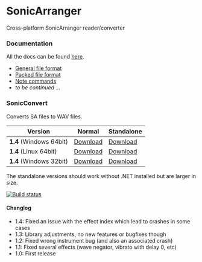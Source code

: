 # SonicArranger

Cross-platform SonicArranger reader/converter

### Documentation

All the docs can be found [here](Docs).
- [General file format](Docs/NormalFileFormat.md)
- [Packed file format](Docs/PackedFileFormat.md)
- [Note commands](Docs/NoteCommands.md)
- *to be continued ...*


### SonicConvert

Converts SA files to WAV files.

Version | Normal | Standalone
--- | --- | --- 
**1.4** (Windows 64bit) | [Download](https://github.com/Pyrdacor/SonicArranger/releases/download/v1.4/SonicConvert-Windows.zip) | [Download](https://github.com/Pyrdacor/SonicArranger/releases/download/v1.4/SonicConvert-Windows-Standalone.zip)
**1.4** (Linux 64bit) | [Download](https://github.com/Pyrdacor/SonicArranger/releases/download/v1.4/SonicConvert-Linux.tar.gz) | [Download](https://github.com/Pyrdacor/SonicArranger/releases/download/v1.4/SonicConvert-Linux-Standalone.tar.gz)
**1.4** (Windows 32bit) | [Download](https://github.com/Pyrdacor/SonicArranger/releases/download/v1.4/SonicConvert-Windows32Bit.zip) | [Download](https://github.com/Pyrdacor/SonicArranger/releases/download/v1.4/SonicConvert-Windows32Bit-Standalone.zip)

The standalone versions should work without .NET installed but are larger in size.

[![Build status](https://ci.appveyor.com/api/projects/status/iieprvdbq1hdp1uc?svg=true)](https://ci.appveyor.com/project/Pyrdacor/sonicarranger)

#### Changlog

- 1.4: Fixed an issue with the effect index which lead to crashes in some cases
- 1.3: Library adjustments, no new features or bugfixes though
- 1.2: Fixed wrong instrument bug (and also an associated crash)
- 1.1: Fixed several effects (wave negator, vibrato with delay 0, etc)
- 1.0: First release